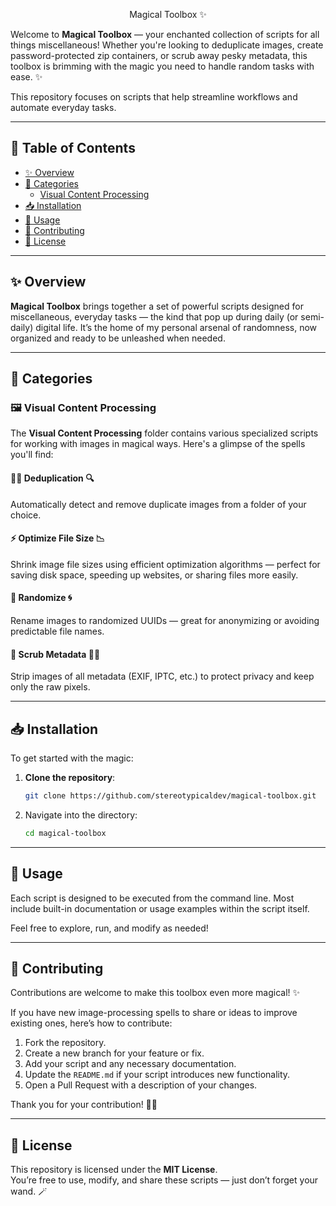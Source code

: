 <p align="center">
  Magical Toolbox ✨
</p>

Welcome to **Magical Toolbox** — your enchanted collection of scripts for all things miscellaneous! Whether you're looking to deduplicate images, create password-protected zip containers, or scrub away pesky metadata, this toolbox is brimming with the magic you need to handle random tasks with ease. ✨

This repository focuses on scripts that help streamline workflows and automate everyday tasks.

---

## 📜 Table of Contents

- [✨ Overview](#-overview)
- [📁 Categories](#-categories)
  - [Visual Content Processing](#-visual-content-processing)
- [📥 Installation](#-installation)
- [🚀 Usage](#-usage)
- [💬 Contributing](#-contributing)
- [👀 License](#-license)

---

## ✨ Overview

**Magical Toolbox** brings together a set of powerful scripts designed for miscellaneous, everyday tasks — the kind that pop up during daily (or semi-daily) digital life. It’s the home of my personal arsenal of randomness, now organized and ready to be unleashed when needed.

---

## 📁 Categories

### 🖼️ Visual Content Processing

The **Visual Content Processing** folder contains various specialized scripts for working with images in magical ways. Here's a glimpse of the spells you'll find:

   #### 🧙‍♂️ Deduplication 🔍

   Automatically detect and remove duplicate images from a folder of your choice.

   #### ⚡ Optimize File Size 📉

   Shrink image file sizes using efficient optimization algorithms — perfect for saving disk space, speeding up websites, or sharing files more easily.

   #### 🔮 Randomize 🌀

   Rename images to randomized UUIDs — great for anonymizing or avoiding predictable file names.

   #### 🧹 Scrub Metadata 🧑‍🔬

   Strip images of all metadata (EXIF, IPTC, etc.) to protect privacy and keep only the raw pixels.

---

## 📥 Installation

To get started with the magic:

1. **Clone the repository**:

   ```bash
   git clone https://github.com/stereotypicaldev/magical-toolbox.git
   ```

2. Navigate into the directory:

   ```bash
   cd magical-toolbox
   ```

---

## 🚀 Usage

Each script is designed to be executed from the command line. Most include built-in documentation or usage examples within the script itself.

Feel free to explore, run, and modify as needed!

---

## 💬 Contributing

Contributions are welcome to make this toolbox even more magical! ✨

If you have new image-processing spells to share or ideas to improve existing ones, here’s how to contribute:

1. Fork the repository.
2. Create a new branch for your feature or fix.
3. Add your script and any necessary documentation.
4. Update the `README.md` if your script introduces new functionality.
5. Open a Pull Request with a description of your changes.

Thank you for your contribution! 🧙‍♀️

---

## 👀 License

This repository is licensed under the **MIT License**.  
You’re free to use, modify, and share these scripts — just don’t forget your wand. 🪄
